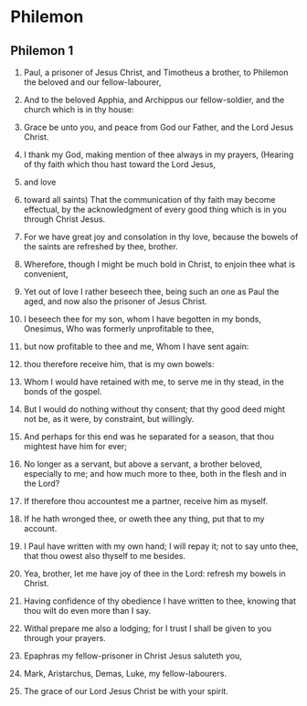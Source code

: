 # Philemon

## Philemon 1

1. Paul, a prisoner of Jesus Christ, and Timotheus a brother, to Philemon the beloved and our fellow-labourer,

2. And to the beloved Apphia, and Archippus our fellow-soldier, and the church which is in thy house:

3. Grace be unto you, and peace from God our Father, and the Lord Jesus Christ.

4. I thank my God, making mention of thee always in my prayers, (Hearing of thy faith which thou hast toward the Lord Jesus,

5. and love

6. toward all saints) That the communication of thy faith may become effectual, by the acknowledgment of every good thing which is in you through Christ Jesus.

7. For we have great joy and consolation in thy love, because the bowels of the saints are refreshed by thee, brother.

8. Wherefore, though I might be much bold in Christ, to enjoin thee what is convenient,

9. Yet out of love I rather beseech thee, being such an one as Paul the aged, and now also the prisoner of Jesus Christ.

10. I beseech thee for my son, whom I have begotten in my bonds, Onesimus, Who was formerly unprofitable to thee,

11. but now profitable to thee and me, Whom I have sent again:

12. thou therefore receive him, that is my own bowels:

13. Whom I would have retained with me, to serve me in thy stead, in the bonds of the gospel.

14. But I would do nothing without thy consent; that thy good deed might not be, as it were, by constraint, but willingly.

15. And perhaps for this end was he separated for a season, that thou mightest have him for ever;

16. No longer as a servant, but above a servant, a brother beloved, especially to me; and how much more to thee, both in the flesh and in the Lord?

17. If therefore thou accountest me a partner, receive him as myself.

18. If he hath wronged thee, or oweth thee any thing, put that to my account.

19. I Paul have written with my own hand; I will repay it; not to say unto thee, that thou owest also thyself to me besides.

20. Yea, brother, let me have joy of thee in the Lord: refresh my bowels in Christ.

21. Having confidence of thy obedience I have written to thee, knowing that thou wilt do even more than I say.

22. Withal prepare me also a lodging; for I trust I shall be given to you through your prayers.

23. Epaphras my fellow-prisoner in Christ Jesus saluteth you,

24. Mark, Aristarchus, Demas, Luke, my fellow-labourers.

25. The grace of our Lord Jesus Christ be with your spirit.

